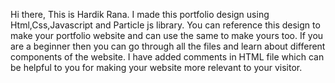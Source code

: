 Hi there, This is Hardik Rana. I made this portfolio design using Html,Css,Javascript and Particle js library. You can reference this design to make your portfolio website and can use the same to make yours too.
If you are a beginner then you can go through all the files and learn about different components of the website. I have added comments in HTML file which can be helpful to you for making your website more relevant to your visitor.
